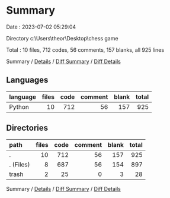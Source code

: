 # Summary

Date : 2023-07-02 05:29:04

Directory c:\\Users\\theor\\Desktop\\chess game

Total : 10 files,  712 codes, 56 comments, 157 blanks, all 925 lines

Summary / [Details](details.md) / [Diff Summary](diff.md) / [Diff Details](diff-details.md)

## Languages
| language | files | code | comment | blank | total |
| :--- | ---: | ---: | ---: | ---: | ---: |
| Python | 10 | 712 | 56 | 157 | 925 |

## Directories
| path | files | code | comment | blank | total |
| :--- | ---: | ---: | ---: | ---: | ---: |
| . | 10 | 712 | 56 | 157 | 925 |
| . (Files) | 8 | 687 | 56 | 154 | 897 |
| trash | 2 | 25 | 0 | 3 | 28 |

Summary / [Details](details.md) / [Diff Summary](diff.md) / [Diff Details](diff-details.md)